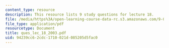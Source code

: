 ```yaml
---
content_type: resource
description: This resource lists 9 study questions for lecture 18.
file: /media/https%3A/open-learning-course-data-rc.s3.amazonaws.com/9-01-neuroscience-and-behavior-fall-2003/94239cc62cdc1710021d085205d5fac0_ques_lec_18_2003.pdf
file_type: application/pdf
resourcetype: Document
title: ques_lec_18_2003.pdf
uid: 94239cc6-2cdc-1710-021d-085205d5fac0
---
```

